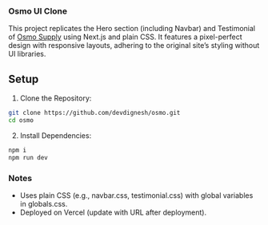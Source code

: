 ### Osmo UI Clone
This project replicates the Hero section (including Navbar) and Testimonial of [Osmo Supply](https://www.osmo.supply/) using Next.js and plain CSS. It features a pixel-perfect design with responsive layouts, adhering to the original site’s styling without UI libraries.
## Setup
1. Clone the Repository:
```bash
git clone https://github.com/devdignesh/osmo.git  
cd osmo
```

2. Install Dependencies:
```bash
npm i
npm run dev
```

### Notes
- Uses plain CSS (e.g., navbar.css, testimonial.css) with global variables in globals.css.
- Deployed on Vercel (update with URL after deployment).